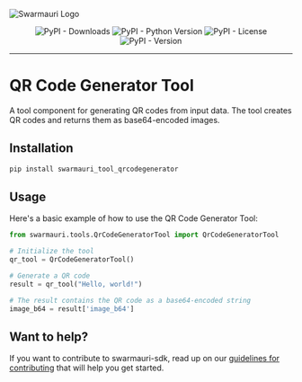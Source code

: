 ![Swarmauri Logo](https://res.cloudinary.com/dbjmpekvl/image/upload/v1730099724/Swarmauri-logo-lockup-2048x757_hww01w.png)

<div align="center">

![PyPI - Downloads](https://img.shields.io/pypi/dm/swarmauri_tool_qrcodegenerator)
![PyPI - Python Version](https://img.shields.io/pypi/pyversions/swarmauri_tool_qrcodegenerator)
![PyPI - License](https://img.shields.io/pypi/l/swarmauri_tool_qrcodegenerator)
![PyPI - Version](https://img.shields.io/pypi/v/swarmauri_tool_qrcodegenerator?label=swarmauri_tool_qrcodegenerator&color=green)

</div>

---

# QR Code Generator Tool

A tool component for generating QR codes from input data. The tool creates QR codes and returns them as base64-encoded images.

## Installation

```bash
pip install swarmauri_tool_qrcodegenerator
```

## Usage

Here's a basic example of how to use the QR Code Generator Tool:

```python
from swarmauri.tools.QrCodeGeneratorTool import QrCodeGeneratorTool

# Initialize the tool
qr_tool = QrCodeGeneratorTool()

# Generate a QR code
result = qr_tool("Hello, world!")

# The result contains the QR code as a base64-encoded string
image_b64 = result['image_b64']
```

## Want to help?

If you want to contribute to swarmauri-sdk, read up on our [guidelines for contributing](https://github.com/swarmauri/swarmauri-sdk/blob/master/contributing.md) that will help you get started.

